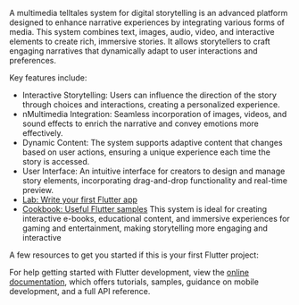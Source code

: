 A multimedia telltales system for digital storytelling is an advanced platform designed to enhance narrative experiences by integrating various forms of media. This system combines text, images, audio, video, and interactive elements to create rich, immersive stories. It allows storytellers to craft engaging narratives that dynamically adapt to user interactions and preferences.

Key features include:

 - Interactive Storytelling: Users can influence the direction of the story through choices and interactions, creating a personalized experience.
 - nMultimedia Integration: Seamless incorporation of images, videos, and sound effects to enrich the narrative and convey emotions more effectively.
 - Dynamic Content: The system supports adaptive content that changes based on user actions, ensuring a unique experience each time the story is accessed.
 - User Interface: An intuitive interface for creators to design and manage story elements, incorporating drag-and-drop functionality and real-time preview.
 - [Lab: Write your first Flutter app](https://docs.flutter.dev/get-started/codelab)
 - [Cookbook: Useful Flutter samples](https://docs.flutter.dev/cookbook)
This system is ideal for creating interactive e-books, educational content, and immersive experiences for gaming and entertainment, making storytelling more engaging and interactive


A few resources to get you started if this is your first Flutter project:


For help getting started with Flutter development, view the
[online documentation](https://docs.flutter.dev/), which offers tutorials,
samples, guidance on mobile development, and a full API reference.
